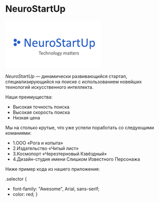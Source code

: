 # NeuroStartUp

![](./logo.png)

*NeuroStartUp* — динамически развивающийся стартап, специализирующийся на поиске с использованием 
 новейших технологий искусственного интеллекта.

Наши преимущества:
* Высокая точность поиска
* Высокая скорость поиска
* Низкая цена

 Мы на столько крутые, что уже успели поработать со следующими команиями:

* 1.ООО «Рога и копыта»
* 2.Издательство «Читый лист»
* 3.Космопорт «Черезтерновый Кзвёздный»
* 4.Дизайн-студия имени Слишком Известного Персонажа
  
Ниже пример кода из нашего приложения:

.selector {
 + font-family: "Awesome", Arial, sans-serif;
 + color: red;
}